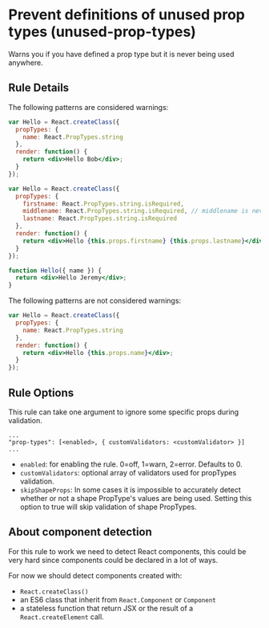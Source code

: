 # Prevent definitions of unused prop types (unused-prop-types)

Warns you if you have defined a prop type but it is never being used anywhere.

## Rule Details

The following patterns are considered warnings:

```jsx
var Hello = React.createClass({
  propTypes: {
    name: React.PropTypes.string
  },
  render: function() {
    return <div>Hello Bob</div>;
  }
});

var Hello = React.createClass({
  propTypes: {
    firstname: React.PropTypes.string.isRequired,
    middlename: React.PropTypes.string.isRequired, // middlename is never used below
	lastname: React.PropTypes.string.isRequired
  },
  render: function() {
    return <div>Hello {this.props.firstname} {this.props.lastname}</div>;
  }
});

function Hello({ name }) {
  return <div>Hello Jeremy</div>;
}
```

The following patterns are not considered warnings:

```jsx
var Hello = React.createClass({
  propTypes: {
    name: React.PropTypes.string
  },
  render: function() {
    return <div>Hello {this.props.name}</div>;
  }
});
```

## Rule Options

This rule can take one argument to ignore some specific props during validation.

```
...
"prop-types": [<enabled>, { customValidators: <customValidator> }]
...
```

* `enabled`: for enabling the rule. 0=off, 1=warn, 2=error. Defaults to 0.
* `customValidators`: optional array of validators used for propTypes validation.
* `skipShapeProps`: In some cases it is impossible to accurately detect whether or not a shape PropType's values are being used. Setting this option to true will skip validation of shape PropTypes.

## About component detection

For this rule to work we need to detect React components, this could be very hard since components could be declared in a lot of ways.

For now we should detect components created with:

* `React.createClass()`
* an ES6 class that inherit from `React.Component` or `Component`
* a stateless function that return JSX or the result of a `React.createElement` call.
